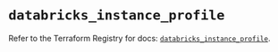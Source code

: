# `databricks_instance_profile`

Refer to the Terraform Registry for docs: [`databricks_instance_profile`](https://registry.terraform.io/providers/databricks/databricks/1.37.0/docs/resources/instance_profile).
